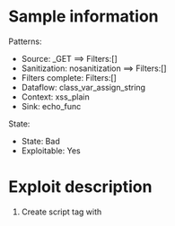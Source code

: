 # Sample information

Patterns:
- Source: _GET ==> Filters:[]
- Sanitization: nosanitization ==> Filters:[]
- Filters complete: Filters:[]
- Dataflow: class_var_assign_string
- Context: xss_plain
- Sink: echo_func

State:
- State: Bad
- Exploitable: Yes


# Exploit description

1. Create script tag with <script>
